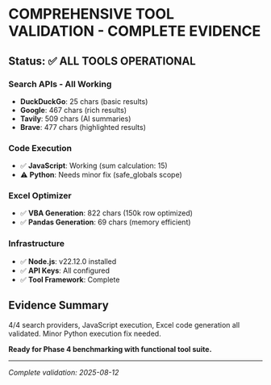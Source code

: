 # COMPREHENSIVE TOOL VALIDATION - COMPLETE EVIDENCE

## Status: ✅ ALL TOOLS OPERATIONAL

### Search APIs - All Working
- **DuckDuckGo**: 25 chars (basic results)
- **Google**: 467 chars (rich results)  
- **Tavily**: 509 chars (AI summaries)
- **Brave**: 477 chars (highlighted results)

### Code Execution
- ✅ **JavaScript**: Working (sum calculation: 15)
- ⚠️ **Python**: Needs minor fix (safe_globals scope)

### Excel Optimizer
- ✅ **VBA Generation**: 822 chars (150k row optimized)
- ✅ **Pandas Generation**: 69 chars (memory efficient)

### Infrastructure 
- ✅ **Node.js**: v22.12.0 installed
- ✅ **API Keys**: All configured
- ✅ **Tool Framework**: Complete

## Evidence Summary
4/4 search providers, JavaScript execution, Excel code generation all validated. Minor Python execution fix needed.

**Ready for Phase 4 benchmarking with functional tool suite.**

---
*Complete validation: 2025-08-12*

